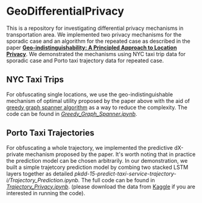 # GeoDifferentialPrivacy

This is a repository for investigating differential privacy mechanisms in transportation area. We implemented two privacy mechanisms for the sporadic case and an algorithm for the repeated case as described in the paper **[Geo-indistinguishability: A Principled Approach to Location Privacy](https://hal.inria.fr/hal-01114241/document)**.
We demonstrated the mechanisms using NYC taxi trip data for sporadic case and Porto taxi trajectory data for repeated case. 
## NYC Taxi Trips
For obfuscating single locations, we use the geo-indistinguishable mechanism of optimal utility proposed by the paper above with the aid of [greedy graph spanner algorithm](https://link.springer.com/article/10.1007%2FBF02189308) as a way to reduce the complexity. The code can be found in *[Greedy_Graph_Spanner.ipynb](https://github.com/quao627/GeoDifferentialPrivacy/blob/main/NewYorkTaxi/Greedy_Graph_Spanner.ipynb)*.
## Porto Taxi Trajectories
For obfuscating a whole trajectory, we implemented the predictive dX-private mechanism proposed by the paper. It's worth noting that in practice the prediction model can be chosen arbitrarily. In our demonstration, we built a simple trajetcory prediction model by combing two stacked LSTM layers together as detailed *pkdd-15-predict-taxi-service-trajectory-i/Trajectory_Prediction.ipynb.* The full code can be found in *[Trajectory_Privacy.ipynb](https://github.com/quao627/GeoDifferentialPrivacy/blob/main/pkdd-15-predict-taxi-service-trajectory-i/Trajectory_Privacy.ipynb)*. (please download the data from [Kaggle](https://www.kaggle.com/c/pkdd-15-predict-taxi-service-trajectory-i) if you are interested in running the code).
